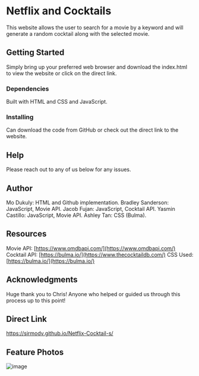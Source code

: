 # Netflix and Cocktails
This website allows the user to search for a movie by a keyword and will generate a random cocktail along with the selected movie. 

## Getting Started
Simply bring up your preferred web browser and download the index.html to view the website or click on the direct link.

### Dependencies
Built with HTML and CSS and JavaScript.

### Installing
Can download the code from GitHub or check out the direct link to the website.

## Help
Please reach out to any of us below for any issues. 

## Author
Mo Dukuly: HTML and Github implementation.
Bradley Sanderson: JavaScript, Movie API.
Jacob Fujan: JavaScript, Cocktail API.
Yasmin Castillo: JavaScript, Movie API.
Ashley Tan: CSS (Bulma).

## Resources
Movie API: [https://www.omdbapi.com/](https://www.omdbapi.com/)
Cocktail API: [https://bulma.io/](https://www.thecocktaildb.com/)
CSS Used: [https://bulma.io/](https://bulma.io/)

## Acknowledgments
Huge thank you to Chris!
Anyone who helped or guided us through this process up to this point!

## Direct Link
https://sirmodv.github.io/Netflix-Cocktail-s/

## Feature Photos
![image](https://github.com/SirModV/Netflix-Cocktail-s/assets/128574459/2b05934d-e40c-4c7c-a08a-726756504649)
